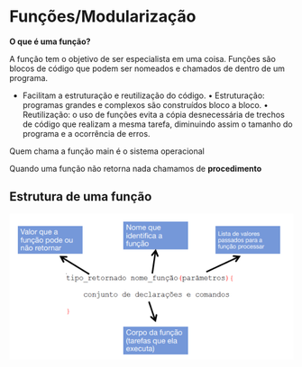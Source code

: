 # Funções/Modularização

**O que é uma função?**

A função tem o objetivo de ser especialista em uma coisa. Funções são blocos de código que podem ser nomeados e chamados de dentro de um programa.

- Facilitam a estruturação e reutilização do código.
  • Estruturação: programas grandes e complexos são construídos bloco a bloco.
  • Reutilização: o uso de funções evita a cópia desnecessária de trechos de código que realizam a mesma tarefa, diminuindo assim o tamanho do programa e a ocorrência de erros.

Quem chama a função main é o sistema operacional

Quando uma função não retorna nada chamamos de **procedimento**

## Estrutura de uma função

![Estrutura de uma função](image.png)
